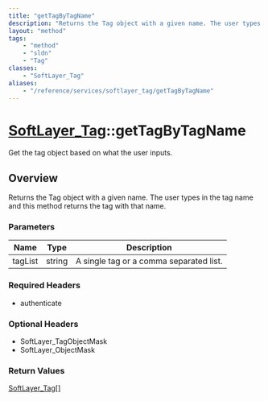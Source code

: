 ```yaml
---
title: "getTagByTagName"
description: "Returns the Tag object with a given name. The user types in the tag name and this method returns the tag with that name."
layout: "method"
tags:
    - "method"
    - "sldn"
    - "Tag"
classes:
    - "SoftLayer_Tag"
aliases:
    - "/reference/services/softlayer_tag/getTagByTagName"
---
```

# [SoftLayer_Tag](/reference/services/SoftLayer_Tag)::getTagByTagName

Get the tag object based on what the user inputs.


## Overview 
Returns the Tag object with a given name. The user types in the tag name and this method returns the tag with that name. 

### Parameters 
|Name | Type | Description |
| --- | --- | --- |
|tagList| string| A single tag or a comma separated list.|


### Required Headers
* authenticate

### Optional Headers
* SoftLayer_TagObjectMask
* SoftLayer_ObjectMask

### Return Values
<a href='/reference/datatypes/SoftLayer_Tag'>SoftLayer_Tag[] </a>

